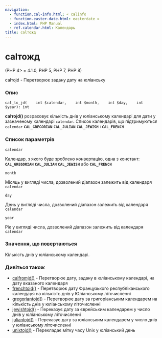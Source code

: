 ```yaml
---
navigation:
  - function.cal-info.html: « calinfo
  - function.easter-date.html: easterdate »
  - index.html: PHP Manual
  - ref.calendar.html: Календарь
title: calтожд
---
```

# calтожд

(PHP 4> = 4.1.0, PHP 5, PHP 7, PHP 8)

calтоjd - Перетворює задану дату на юліанську

### Опис

```methodsynopsis
cal_to_jd(    int $calendar,    int $month,    int $day,    int $year): int
```

**calтоjd()** розраховує кількість днів у юліанському календарі для дати у зазначеному календарі `calendar`. Список календарів, що підтримуються `calendar` **`CAL_GREGORIAN`** **`CAL_JULIAN`** **`CAL_JEWISH`** і **`CAL_FRENCH`**

### Список параметрів

`calendar`

Календар, з якого буде зроблено конвертацію, одна з констант: **`CAL_GREGORIAN`** **`CAL_JULIAN`** **`CAL_JEWISH`** або **`CAL_FRENCH`**

`month`

Місяць у вигляді числа, дозволений діапазон залежить від календаря `calendar`

`day`

День у вигляді числа, дозволений діапазон залежить від календаря `calendar`

`year`

Рік у вигляді числа, дозволений діапазон залежить від календаря `calendar`

### Значення, що повертаються

Кількість днів у юліанському календарі.

### Дивіться також

-   [calfromjd()](function.cal-from-jd.md) - Перетворює дату, задану в юліанському календарі, на дату вказаного календаря
-   [frenchtojd()](function.frenchtojd.md) - Перетворює дату Французького республіканського календаря на кількість днів у Юліанському літочисленні
-   [gregoriantojd()](function.gregoriantojd.md) - Перетворює дату за григоріанським календарем на кількість днів у юліанському літочисленні
-   [jewishtojd()](function.jewishtojd.md) - Переказує дату за єврейським календарем у число днів у юліанському літочисленні
-   [juliantojd()](function.juliantojd.md) - Переказує дату за юліанським календарем у число днів у юліанському літочисленні
-   [unixtojd()](function.unixtojd.md) - Перекладає мітку часу Unix у юліанський день
